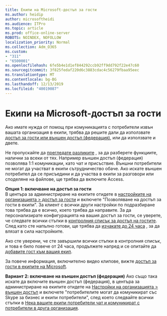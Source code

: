 ```yaml
---
title: Екипи на Microsoft-достъп за гости
ms.author: heidip
author: microsoftheidi
ms.audience: ITPro
ms.topic: article
ms.prod: office-online-server
ROBOTS: NOINDEX, NOFOLLOW
localization_priority: Normal
ms.collection: Adm_O365
ms.custom:
- "311"
- "6500001"
ms.openlocfilehash: 6fe5b4e1d1ef844292ccb92ff9dd792f22e47c60
ms.sourcegitcommit: 3f825fedaf220d6c3883cdac4c56279fbaa95eec
ms.translationtype: MT
ms.contentlocale: bg-BG
ms.lasthandoff: 12/13/2019
ms.locfileid: "40019087"
---
```

# <a name="microsoft-teams---guest-access"></a>Екипи на Microsoft-достъп за гости

Ако имате нужда от помощ при комуникацията с потребители извън вашата организация в екипи, трябва да решите дали да използвате [достъп за гости или външен достъп (федерация)](https://docs.microsoft.com/microsoftteams/manage-external-access#external-access-vs-guest-access), или да използвате и двете.

Не пропускайте да [прегледате разликите](https://docs.microsoft.com/microsoftteams/manage-external-access#external-access-vs-guest-access) , за да разберете функциите, налични за всеки от тях.  Например външен достъп (федерация) позволява 1:1 комуникации, като чат и присъствие.  Външни потребители не могат да участват в екипи сътрудничество обаче.  Ако искате външен потребител да се присъедини и да участва в екипи за разговори или споделяне на файлове, ще трябва да включите Access.

**Опция 1: включване на достъп за гости**   
В центъра за администриране на екипите отидете в [настройките на организацията > достъп за гости](https://admin.teams.microsoft.com/company-wide-settings/guest-configuration) и включете "Позволяване на достъп за гости в екипи".  За клиент с всички други настройки по подразбиране това трябва да е всичко, което трябва да направите.  За да персонализирате конфигурацията на вашия достъп за гости, се уверете, че следвате всички стъпки в [контролния списък за достъп на гостите](https://docs.microsoft.com/microsoftteams/guest-access-checklist). След като сте напълно готови, ще трябва да [изчакате до 24 часа](https://docs.microsoft.com/microsoftteams/manage-guests#guest-access-latencies) , за да влязат в сила настройките.

Ако сте уверени, че сте завършили всички стъпки в контролния списък, и това е било повече от 24 часа, продължете напред и се опитайте да [добавите гост към вашия екип](https://support.office.com/article/add-guests-to-a-team-in-teams-fccb4fa6-f864-4508-bdde-256e7384a14f#ID0EAABAAA=Desktop).

За повече информация, включително видео клипове, вижте [достъп за гости в екипите на Microsoft](https://docs.microsoft.com/microsoftteams/guest-access).

**Вариант 2: включване на външен достъп (федерация)** Ако също така искате да включите външен достъп (федерация), в центъра за администриране на екипите отидете на [Настройки на организацията > външен достъп](https://admin.teams.microsoft.com/company-wide-settings/external-communications) и включете "потребителите могат да комуникират със Skype за бизнес и екипи потребители", след което следвайте всички стъпки в [Нека вашите екипи потребители чат и комуникират с потребители в друга организация](https://docs.microsoft.com/microsoftteams/manage-external-access#let-your-teams-users-chat-and-communicate-with-users-in-another-organization).


